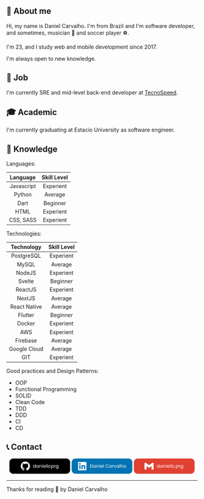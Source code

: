 <h2>📖 About me</h2>

Hi, my name is Daniel Carvalho. I'm from Brazil and I'm software developer, and sometimes, musician 🎵 and soccer player ⚽.

I'm 23, and I study web and mobile development since 2017.

I'm always open to new knowledge.

<h2>💼 Job</h2>

I'm currently SRE and mid-level back-end developer at [TecnoSpeed](https://tecnospeed.com.br/).

<h2>🎓 Academic</h2>
I'm currently graduating at Estacio University as software engineer.

<h2>🧠 Knowledge</h2>

Languages:

| Language     | Skill Level |
| :----------: | :---------: |
| Javascript   | Experient   |
| Python       | Average     |
| Dart         | Beginner    |
| HTML         | Experient   | 
| CSS, SASS    | Experient   |

Technologies:

| Technology   | Skill Level |
| :----------: | :---------: |
| PostgreSQL   | Experient   |
| MySQL        | Average     |
| NodeJS       | Experient   |
| Svelte       | Beginner    |
| ReactJS      | Experient   |
| NextJS       | Average     |
| React Native | Average     |
| Flutter      | Beginner    |
| Docker       | Experient   |
| AWS          | Experient   |
| Firebase     | Average     |
| Google Cloud | Average     |
| GIT          | Experient   |

Good practices and Design Patterns:

- OOP
- Functional Programming
- SOLID
- Clean Code
- TDD
- DDD
- CI
- CD


<h2>📞 Contact</h2>
<p align="center">
    <a href="https://github.com/daniellcprg"><img src="Github.png" alt="GitHub"/></a>
    <a href="https://www.linkedin.com/in/daniellcprg"><img src="Linkedin.png" alt="Linkedin"/></a>
    <a href="mailto:daniellc.prg@gmail.com"><img src="Email.png" alt="Email"/></a>
</p>

------------
Thanks for reading 🧡 by Daniel Carvalho
